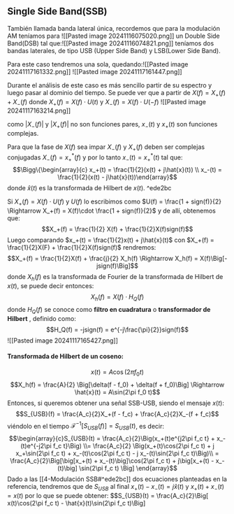 ## Single Side Band(SSB)
También llamada banda lateral única, recordemos que para la modulación AM teníamos para ![[Pasted image 20241116075020.png]]
un Double Side Band(DSB) tal que:![[Pasted image 20241116074821.png]]
teníamos dos bandas laterales, de tipo USB (Upper Side Band) y LSB(Lower Side Band).

Para este caso tendremos una sola, quedando:![[Pasted image 20241117161332.png]]
![[Pasted image 20241117161447.png]]

Durante el análisis de este caso es más sencillo partir de su espectro y luego pasar al dominio del tiempo. Se puede ver que a partir de $X(f) = X_+(f) + X_-(f)$ donde $X_+(f) = X(f)\cdot U(t)$ y $X_-(f) = X(f)\cdot U(-f)$  ![[Pasted image 20241117163214.png]]

como $|X_-(f)|$ y $|X_+(f)|$ no son funciones pares, $x_-(t)$ y $x_+(t)$ son funciones complejas.

Para que la fase de $X(f)$ sea impar $X_-(f)$ y $X_+(f)$ deben ser complejas conjugadas $X_-(f) = x_+^*(f)$ y por lo tanto $x_-(t) = x_+^*(t)$ tal que:
$$\Bigg\{\begin{array}{c} x_+(t) = \frac{1}{2}(x(t) + j\hat{x}(t)) \\ x_-(t) = \frac{1}{2}(x(t) - j\hat{x}(t))\end{array}$$ donde $\hat{x}(t)$ es la transformada de Hilbert de $x(t)$. ^ede2bc

Si $X_+(f) = X(f)\cdot U(f)$ y $U(f)$ lo escribimos como $U(f) = \frac{1 + sign(f)}{2} \Rightarrow X_+(f) = X(f)\cdot \frac{1 + sign(f)}{2}$ y de allí, obtenemos que:
$$X_+(f) = \frac{1}{2} X(f) + \frac{1}{2}X(f)sign(f)$$
Luego comparando $x_+(t) = \frac{1}{2}x(t) + j\hat{x}(t)$ con $X_+(f) = \frac{1}{2}X(F) + \frac{1}{2}X(f)sign(f)$ rendremos:
$$X_+(f) = \frac{1}{2}X(f) + \frac{j}{2} X_h(f) \Rightarrow X_h(f) = X(f)\Big[-jsign(f)\Big]$$
donde $X_h(f)$ es la transformada de Fourier de la transformada de Hilbert de $x(t)$, se puede decir entonces:
$$X_h(f) = X(f)\cdot H_Q(f)$$
donde $H_Q(f)$ se conoce como **filtro en cuadratura** o **transformador de Hilbert** , definido como:
$$H_Q(f) = -jsign(f) = e^{-j\frac{\pi}{2}}sign(f)$$
![[Pasted image 20241117165427.png]]

#### Transformada de Hilbert de un coseno:
$$x(t) = A\cos(2\pi f_0 t)$$
$$X_h(f) = \frac{A}{2} \Big[\delta(f - f_0) + \delta(f + f_0)\Big] \Rightarrow \hat{x}(t) = A\sin(2\pi f_0 t)$$
Entonces, si queremos obtener una señal SSB-USB, siendo el mensaje $x(t)$:
$$S_{USB}(f) = \frac{A_c}{2}X_+(f - f_c) + \frac{A_c}{2}X_-(f + f_c)$$
viéndolo en el tiempo $\mathcal{F}^{-1}[S_{USB}(f)] = S_{USB}(t)$, es decir:
$$\begin{array}{c}S_{USB}(t) = \frac{A_c}{2}\Big(x_+(t)e^{j2\pi f_c t} + x_-(t)e^{-j2\pi f_c t}\Big) \\= \frac{A_c}{2} \Big(x_+(t)\cos(2\pi f_c t) + j x_+\sin(2\pi f_c t) + x_-(t)\cos(2\pi f_c t) - j x_-(t)\sin(2\pi f_c t)\Big)\\ = \frac{A_c}{2}\Big[\big[x_+(t) + x_-(t)\big]\cos(2\pi f_c t) + j\big[x_+(t) - x_-(t)\big] \sin(2\pi f_c t) \Big] \end{array}$$ Dado a las   [[4-Modulación SSB#^ede2bc]] dos ecuaciones planteadas en la referencia, tendremos que de $S_{USB}$ al final $x_+(t) - x_-(t) = j\hat{x}(t)$ y $x_+(t) + x_-(t) = x(t)$ por lo que se puede obtener:
$$S_{USB}(t) = \frac{A_c}{2}\Big[ x(t)\cos(2\pi f_c t) - \hat{x}(t)\sin(2\pi f_c t)\Big]